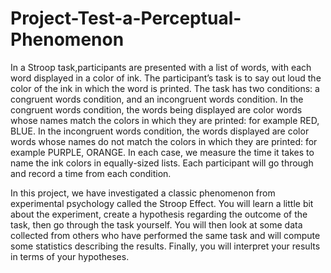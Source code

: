 # Project-Test-a-Perceptual-Phenomenon
In a Stroop task,participants are presented with a list of words, with each word displayed in a color of ink. 
The participant’s task is to say out loud the color of the ink in which the word is printed. 
The task has two conditions: a congruent words condition, and an incongruent words condition. 
In the congruent words condition, the words being displayed are color words whose names match the colors in which they are printed: for example RED, BLUE. 
In the incongruent words condition, the words displayed are color words whose names do not match the colors in which they are printed: for example PURPLE, ORANGE. 
In each case, we measure the time it takes to name the ink colors in equally-sized lists. Each participant will go through and record a time from each condition.

In this project, we have investigated a classic phenomenon from experimental psychology called the Stroop Effect. 
You will learn a little bit about the experiment, create a hypothesis regarding the outcome of the task, then go through the task yourself. 
You will then look at some data collected from others who have performed the same task and will compute some statistics describing the results. 
Finally, you will interpret your results in terms of your hypotheses.
